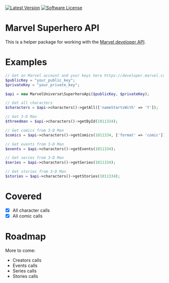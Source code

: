 [![Latest Version](https://img.shields.io/github/release/thephpleague/marvel-superhero-api.svg?style=flat-square)](https://github.com/christophrumpel/marvel-superhero-api/releases)
[![Software License](https://img.shields.io/badge/license-MIT-brightgreen.svg?style=flat-square)](LICENSE.md)

# Marvel Superhero API

This is a helper package for working with the [Marvel developer API](https://developer.marvel.com/).

# Examples

```php
// Get an Marvel account and your keys here https://developer.marvel.com/
$publicKey = "your_public_key";
$privateKey = "your_private_key";

$api = new MarvelUniverse\SuperheroApi($publicKey, $privateKey);

// Get all characters
$characters = $api->characters()->getAll(['nameStartsWith' => 'Y']);

// Get 3-D Man
$threedman = $api->characters()->getById(1011334);

// Get comics from 3-D Man
$comics = $api->characters()->getComics(1011334, ['format' => 'comic']);

// Get events from 3-D Man
$events = $api->characters()->getEvents(1011334);

// Get series from 3-D Man
$series = $api->characters()->getSeries(1011334);

// Get stories from 3-D Man
$stories = $api->characters()->getStories(1011334);
```

# Covered

- [x] All character calls
- [x] All comic calls

# Roadmap

More to come: 

* Creators calls
* Events calls
* Series calls
* Stories calls

